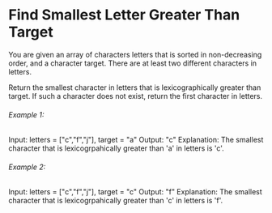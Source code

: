 # Find Smallest Letter Greater Than Target

You are given an array of characters letters that is sorted in non-decreasing order, and a character target. There are at least two different characters in letters.

Return the smallest character in letters that is lexicographically greater than target. If such a character does not exist, return the first character in letters.

###### Example 1:

Input: letters = ["c","f","j"], target = "a"
Output: "c"
Explanation: The smallest character that is lexicogrpahically greater than 'a' in letters is 'c'.

###### Example 2:

Input: letters = ["c","f","j"], target = "c"
Output: "f"
Explanation: The smallest character that is lexicogrpahically greater than 'c' in letters is 'f'.